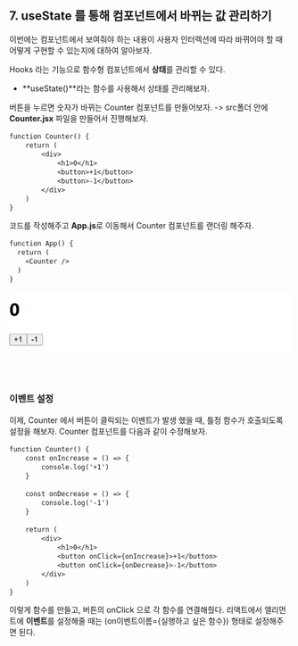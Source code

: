 
## 7. useState 를 통해 컴포넌트에서 바뀌는 값 관리하기

이번에는 컴포넌트에서 보여줘야 하는 내용이 사용자 인터렉션에 따라 바뀌어야 할 때 어떻게 구현할 수 있는지에 대하여 알아보자.

Hooks 라는 기능으로 함수형 컴포넌트에서 **상태**를 관리할 수 있다.
- **useState()**라는 함수를 사용해서 상태를 관리해보자.

버튼을 누르면 숫자가 바뀌는 Counter 컴포넌트를 만들어보자. -> src폴더 안에 **Counter.jsx** 파일을 만들어서 진행해보자.
```
function Counter() {
    return (
        <div>
            <h1>0</h1>
            <button>+1</button>
            <button>-1</button>
        </div>
    )
}
```
코드를 작성해주고 **App.js**로 이동해서 Counter 컴포넌트를 랜더링 해주자.
```
function App() {
  return (
    <Counter />
  )
}
```
![alt text](image-3.png)

<br/>
<br/>

### 이벤트 설정
이제, Counter 에서 버튼이 클릭되는 이벤트가 발생 했을 때, 틀정 함수가 호출되도록 설정을 해보자.
Counter 컴포넌트를 다음과 같이 수정해보자.
```
function Counter() {
    const onIncrease = () => {
        console.log('+1')
    }

    const onDecrease = () => {
        console.log('-1')
    }

    return (
        <div>
            <h1>0</h1>
            <button onClick={onIncrease}>+1</button>
            <button onClick={onDecrease}>-1</button>
        </div>
    )
}
```
이렇게 함수를 만들고, 버튼의 onClick 으로 각 함수를 연결해줬다. 리액트에서 엘리먼트에 **이벤트**를 설정해줄 때는
(on이벤트이름={실행하고 싶은 함수}) 형태로 설정해주면 된다.